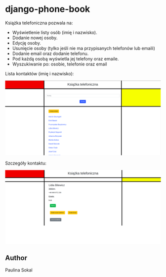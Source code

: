 # django-phone-book
Książka telefoniczna pozwala na:
* Wyświetlenie listy osób (imię i nazwisko).
* Dodanie nowej osoby.
* Edycję osoby.
* Usunięcie osoby (tylko jeśli nie ma przypisanych telefonów lub emaili)
* Dodanie email oraz dodanie telefonu.
* Pod każdą osobą wyświetla jej telefony oraz emaile.
* Wyszukiwanie po: osobie, telefonie oraz email

 
 Lista kontaktów (imię i nazwisko):
 
 ![](./phone_book_app/static/images/Screenshot1.png)
 
 
 Szczegóły kontaktu:
 
 ![](./phone_book_app/static/images/Screenshot2.png)


## Author
Paulina Sokal

